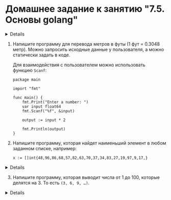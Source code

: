 # Домашнее задание к занятию "7.5. Основы golang"

<details>

С `golang` в рамках курса, мы будем работать не много, поэтому можно использовать любой IDE. 
Но рекомендуем ознакомиться с [GoLand](https://www.jetbrains.com/ru-ru/go/).  

## Задача 1. Установите golang.
1. Воспользуйтесь инструкций с официального сайта: [https://golang.org/](https://golang.org/).
2. Так же для тестирования кода можно использовать песочницу: [https://play.golang.org/](https://play.golang.org/).

## Задача 2. Знакомство с gotour.
У Golang есть обучающая интерактивная консоль [https://tour.golang.org/](https://tour.golang.org/). 
Рекомендуется изучить максимальное количество примеров. В консоли уже написан необходимый код, 
осталось только с ним ознакомиться и поэкспериментировать как написано в инструкции в левой части экрана.  

## Задача 3. Написание кода. 
Цель этого задания закрепить знания о базовом синтаксисе языка. Можно использовать редактор кода 
на своем компьютере, либо использовать песочницу: [https://play.golang.org/](https://play.golang.org/).

</details>

1. Напишите программу для перевода метров в футы (1 фут = 0.3048 метр). Можно запросить исходные данные 
у пользователя, а можно статически задать в коде.

    Для взаимодействия с пользователем можно использовать функцию `Scanf`:
    ```
    package main
    
    import "fmt"
    
    func main() {
        fmt.Print("Enter a number: ")
        var input float64
        fmt.Scanf("%f", &input)
    
        output := input * 2
    
        fmt.Println(output)    
    }
    ```
  
 
2. Напишите программу, которая найдет наименьший элемент в любом заданном списке, например:
    ```
    x := []int{48,96,86,68,57,82,63,70,37,34,83,27,19,97,9,17,}
    ```

<details>
	
```
package main

import "fmt"

func main() {
	x := []int{48, 96, 86, 68, 57, 82, 63, 70, 37, 34, 83, 27, 19, 97, 9, 17}
	current := 0
	fmt.Println("List of values : ", x)
	for i, value := range x {
		if i == 0 {
			current = value
		} else {
			if value < current {
				current = value
			}
		}
	}
	fmt.Println("Minimal Value : ", current)
}
```
   
result  
```
List of values :  [48 96 86 68 57 82 63 70 37 34 83 27 19 97 9 17]
Minimal Value :  9

Program exited.  
```  					  
</details>  
   
3. Напишите программу, которая выводит числа от 1 до 100, которые делятся на 3. То есть `(3, 6, 9, …)`.
	
<details>  
code  	
```
package main

import (
	"fmt"
)

func main() {
	for i := 1; i <= 100; i++ {
		if i%3 == 0 {
			fmt.Println(i)
		}
	}
}
```
result  
```
3
6
9
12
15
18
21
24
27
30
33
36
39
42
45
48
51
54
57
60
63
66
69
72
75
78
81
84
87
90
			    
93
96
99

Program exited.
			    
```  
В виде решения ссылку на код или сам код. 

## Задача 4. Протестировать код (не обязательно).

Создайте тесты для функций из предыдущего задания. 
```  

